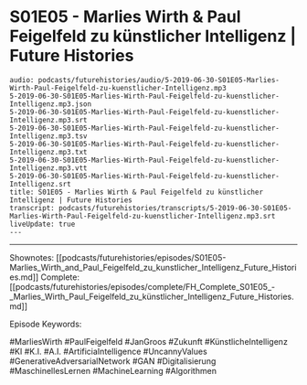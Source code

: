 # S01E05 - Marlies Wirth & Paul Feigelfeld zu künstlicher Intelligenz | Future Histories

```audio-note
audio: podcasts/futurehistories/audio/5-2019-06-30-S01E05-Marlies-Wirth-Paul-Feigelfeld-zu-kuenstlicher-Intelligenz.mp3
5-2019-06-30-S01E05-Marlies-Wirth-Paul-Feigelfeld-zu-kuenstlicher-Intelligenz.mp3.json
5-2019-06-30-S01E05-Marlies-Wirth-Paul-Feigelfeld-zu-kuenstlicher-Intelligenz.mp3.srt
5-2019-06-30-S01E05-Marlies-Wirth-Paul-Feigelfeld-zu-kuenstlicher-Intelligenz.mp3.tsv
5-2019-06-30-S01E05-Marlies-Wirth-Paul-Feigelfeld-zu-kuenstlicher-Intelligenz.mp3.txt
5-2019-06-30-S01E05-Marlies-Wirth-Paul-Feigelfeld-zu-kuenstlicher-Intelligenz.mp3.vtt
5-2019-06-30-S01E05-Marlies-Wirth-Paul-Feigelfeld-zu-kuenstlicher-Intelligenz.srt
title: S01E05 - Marlies Wirth & Paul Feigelfeld zu künstlicher Intelligenz | Future Histories
transcript: podcasts/futurehistories/transcripts/5-2019-06-30-S01E05-Marlies-Wirth-Paul-Feigelfeld-zu-kuenstlicher-Intelligenz.mp3.srt
liveUpdate: true
---

```
---

Shownotes: [[podcasts/futurehistories/episodes/S01E05-Marlies_Wirth_and_Paul_Feigelfeld_zu_kunstlicher_Intelligenz_Future_Histories.md]]
Complete: [[podcasts/futurehistories/episodes/complete/FH_Complete_S01E05_-_Marlies_Wirth_Paul_Feigelfeld_zu_künstlicher_Intelligenz_Future_Histories.md]]


Episode Keywords:

#MarliesWirth #PaulFeigelfeld #JanGroos #Zukunft #KünstlicheIntelligenz #KI #K.I. #A.I. #ArtificiaIntelligence #UncannyValues #GenerativeAdversarialNetwork #GAN #Digitalisierung #MaschinellesLernen #MachineLearning #Algorithmen
